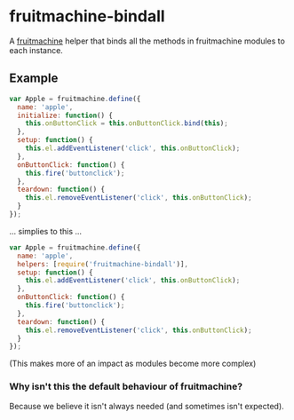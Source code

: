 # fruitmachine-bindall

A [fruitmachine](http://github.com/ftlabs/fruitmachine) helper that binds all the methods in fruitmachine modules to each instance.

## Example

```js
var Apple = fruitmachine.define({
  name: 'apple',
  initialize: function() {
    this.onButtonClick = this.onButtonClick.bind(this);
  },
  setup: function() {
    this.el.addEventListener('click', this.onButtonClick);
  },
  onButtonClick: function() {
    this.fire('buttonclick');
  },
  teardown: function() {
    this.el.removeEventListener('click', this.onButtonClick);
  }
});
```

... simplies to this ...


```js
var Apple = fruitmachine.define({
  name: 'apple',
  helpers: [require('fruitmachine-bindall')],
  setup: function() {
    this.el.addEventListener('click', this.onButtonClick);
  },
  onButtonClick: function() {
    this.fire('buttonclick');
  },
  teardown: function() {
    this.el.removeEventListener('click', this.onButtonClick);
  }
});
```

(This makes more of an impact as modules become more complex)

### Why isn't this the default behaviour of fruitmachine?
Because we believe it isn't always needed (and sometimes isn't expected).
